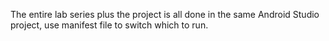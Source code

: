 The entire lab series plus the project is all done in the same Android Studio
project, use manifest file to switch which to run.